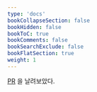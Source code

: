 ```yaml
---
type: 'docs'
bookCollapseSection: false
bookHidden: false
bookToC: true
bookComments: false
bookSearchExclude: false
bookFlatSection: true
weight: 1
---
```


[PR](https://github.com/BootstrapDash/star-admin2-free-admin-template/pull/1#issue-701579013) 을 날려보았다.
